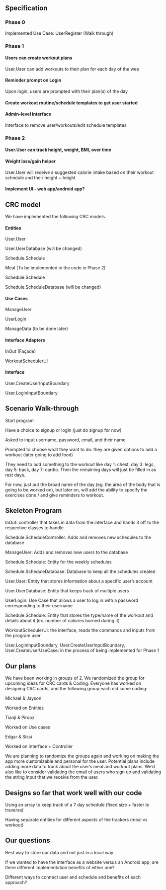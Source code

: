 ## Specification
### Phase 0

Implemented Use Case: UserRegister (Walk through)

### Phase 1

#### Users can create workout plans

User.User can add workouts to their plan for each day of the wee

#### Reminder prompt on Login

Upon login, users are prompted with their plan(s) of the day

#### Create workout routine/schedule templates to get user started 

#### Admin-level interface
Interface to remove user/workouts/edit schedule templates


### Phase 2
#### User.User can track height, weight, BMI, over time

#### Weight loss/gain helper
User.User will receive a suggested calorie intake based on their workout schedule and their height + height

#### Implement UI - web app/android app?




## CRC model
We have implemented the following CRC models.
#### Entities

User.User

User.UserDatabase (will be changed)

Schedule.Schedule

Meal (To be implemented in the code in Phase 2)

Schedule.Schedule

Schedule.ScheduleDatabase (will be changed)

#### Use Cases

ManageUser

UserLogin

ManageData (to be done later)

#### Interface Adapters

InOut (Façade)

WorkoutSchedulerUI

#### Interface

User.CreateUserInputBoundary

User.LoginInputBoundary


## Scenario Walk-through
Start program

Have a choice to signup or login (just do signup for now)

Asked to input username, password, email, and their name

Prompted to choose what they want to do: they are given options to add a workout (later going to add food)

They need to add something to the workout like day 1: chest, day 3: legs, day 5: back, day 7: cardio. Then the remaining days will just be filled in as rest days.

For now, just put the broad name of the day (eg. the area of the body that is going to be worked on), but later on, will add the ability to specify the exercises done / and give reminders to workout.

## Skeleton Program
InOut: controller that takes in data from the interface and hands it off to the respective classes to handle

Schedule.ScheduleController: Adds and removes new schedules to the database

ManageUser: Adds and removes new users to the database

Schedule.Schedule: Entity for the weekly schedules 

Schedule.ScheduleDatabase: Database to keep all the schedules created

User.User: Entity that stores information about a specific user’s account

User.UserDatabase: Entity that keeps track of multiple users

UserLogin: Use Case that allows a user to log in with a password corresponding to their username

Schedule.Schedule: Entity that stores the type/name of the workout and details about it (ex. number of calories burned during it)

WorkoutSchedulerUI: the interface, reads the commands and inputs from the program user

User.LoginInputBoundary, User.CreateUserInputBoundary, User.CreateUserUseCase: in the process of being implemented for Phase 1

## Our plans

We have been working in groups of 2. We randomized the group for upcoming ideas for CRC cards & Coding. Everyone has worked on designing CRC cards, and the following group each did some coding:

Michael & Jayson

Worked on Entities

Tianji & Pirooz

Worked on Use cases

Edgar & Sissi

Worked on Interface + Controller


We are planning to randomize the groups again and working on making the app more customizable and personal for the user. Potential plans include adding more data to track about the user’s meal and workout plans. We’d also like to consider validating the email of users who sign up and validating the string input that we receive from the user.


## Designs so far that work well with our code

Using an array to keep track of a 7 day schedule (fixed size + faster to traverse)

Having separate entities for different aspects of the trackers (meal vs workout)

## Our questions

Best way to store our data and not just in a local way

If we wanted to have the interface as a website versus an Android app, are there different implementation benefits of either one?

Different ways to connect user and schedule and benefits of each approach?
